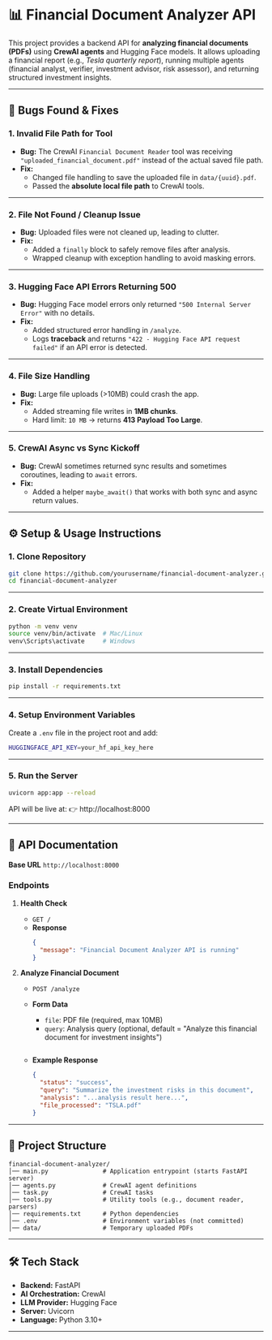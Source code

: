 # 📊 Financial Document Analyzer API

This project provides a backend API for **analyzing financial documents (PDFs)** using **CrewAI agents** and Hugging Face models. It allows uploading a financial report (e.g., *Tesla quarterly report*), running multiple agents (financial analyst, verifier, investment advisor, risk assessor), and returning structured investment insights.

-----

## 🐞 Bugs Found & Fixes

### 1\. Invalid File Path for Tool

  * **Bug:** The CrewAI `Financial Document Reader` tool was receiving `"uploaded_financial_document.pdf"` instead of the actual saved file path.
  * **Fix:**
      * Changed file handling to save the uploaded file in `data/{uuid}.pdf`.
      * Passed the **absolute local file path** to CrewAI tools.

-----

### 2\. File Not Found / Cleanup Issue

  * **Bug:** Uploaded files were not cleaned up, leading to clutter.
  * **Fix:**
      * Added a `finally` block to safely remove files after analysis.
      * Wrapped cleanup with exception handling to avoid masking errors.

-----

### 3\. Hugging Face API Errors Returning 500

  * **Bug:** Hugging Face model errors only returned `"500 Internal Server Error"` with no details.
  * **Fix:**
      * Added structured error handling in `/analyze`.
      * Logs **traceback** and returns `"422 - Hugging Face API request failed"` if an API error is detected.

-----

### 4\. File Size Handling

  * **Bug:** Large file uploads (\>10MB) could crash the app.
  * **Fix:**
      * Added streaming file writes in **1MB chunks**.
      * Hard limit: `10 MB` → returns **413 Payload Too Large**.

-----

### 5\. CrewAI Async vs Sync Kickoff

  * **Bug:** CrewAI sometimes returned sync results and sometimes coroutines, leading to `await` errors.
  * **Fix:**
      * Added a helper `maybe_await()` that works with both sync and async return values.

-----

## ⚙️ Setup & Usage Instructions

### 1\. Clone Repository

```bash
git clone https://github.com/yourusername/financial-document-analyzer.git
cd financial-document-analyzer
```

-----

### 2\. Create Virtual Environment

```bash
python -m venv venv
source venv/bin/activate  # Mac/Linux
venv\Scripts\activate     # Windows
```

-----

### 3\. Install Dependencies

```bash
pip install -r requirements.txt
```

-----

### 4\. Setup Environment Variables

Create a `.env` file in the project root and add:

```bash
HUGGINGFACE_API_KEY=your_hf_api_key_here
```

-----

### 5\. Run the Server

```bash
uvicorn app:app --reload
```
API will be live at:
👉 http://localhost:8000

-----

## 📡 API Documentation

**Base URL**
`http://localhost:8000`

### Endpoints

1.  **Health Check**

      * `GET /`
      * **Response**
        ```json
        {
          "message": "Financial Document Analyzer API is running"
        }
        ```

2.  **Analyze Financial Document**

      * `POST /analyze`
      * **Form Data**
          * `file`: PDF file (required, max 10MB)
          * `query`: Analysis query (optional, default = "Analyze this financial document for investment insights")
    
        ```
      * **Example Response**
        ```json
        {
          "status": "success",
          "query": "Summarize the investment risks in this document",
          "analysis": "...analysis result here...",
          "file_processed": "TSLA.pdf"
        }
        ```

-----


## 📂 Project Structure

```
financial-document-analyzer/
│── main.py               # Application entrypoint (starts FastAPI server)
│── agents.py             # CrewAI agent definitions
│── task.py               # CrewAI tasks
│── tools.py              # Utility tools (e.g., document reader, parsers)
│── requirements.txt      # Python dependencies
│── .env                  # Environment variables (not committed)
│── data/                 # Temporary uploaded PDFs

```

-----

## 🛠 Tech Stack

  * **Backend:** FastAPI
  * **AI Orchestration:** CrewAI
  * **LLM Provider:** Hugging Face
  * **Server:** Uvicorn
  * **Language:** Python 3.10+

-----
